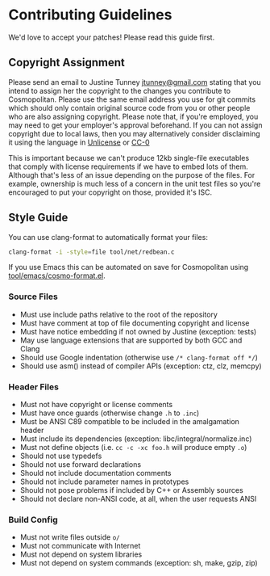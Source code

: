 # Contributing Guidelines

We'd love to accept your patches! Please read this guide first.

## Copyright Assignment

Please send an email to Justine Tunney <jtunney@gmail.com> stating that
you intend to assign her the copyright to the changes you contribute to
Cosmopolitan. Please use the same email address you use for git commits
which should only contain original source code from you or other people
who are also assigning copyright. Please note that, if you're employed,
you may need to get your employer's approval beforehand. If you can not
assign copyright due to local laws, then you may alternatively consider
disclaiming it using the language in [Unlicense](https://unlicense.org)
or [CC-0](http://creativecommons.org/share-your-work/public-domain/cc0)

This is important because we can't produce 12kb single-file executables
that comply with license requirements if we have to embed lots of them.
Although that's less of an issue depending on the purpose of the files.
For example, ownership is much less of a concern in the unit test files
so you're encouraged to put your copyright on those, provided it's ISC.

## Style Guide

You can use clang-format to automatically format your files:

```sh
clang-format -i -style=file tool/net/redbean.c
```

If you use Emacs this can be automated on save for Cosmopolitan using
[tool/emacs/cosmo-format.el]([tool/emacs/cosmo-format.el]).

### Source Files

- Must use include paths relative to the root of the repository
- Must have comment at top of file documenting copyright and license
- Must have notice embedding if not owned by Justine (exception: tests)
- May use language extensions that are supported by both GCC and Clang
- Should use Google indentation (otherwise use `/* clang-format off */`)
- Should use asm() instead of compiler APIs (exception: ctz, clz, memcpy)

### Header Files

- Must not have copyright or license comments
- Must have once guards (otherwise change `.h` to `.inc`)
- Must be ANSI C89 compatible to be included in the amalgamation header
- Must include its dependencies (exception: libc/integral/normalize.inc)
- Must not define objects (i.e. `cc -c -xc foo.h` will produce empty `.o`)
- Should not use typedefs
- Should not use forward declarations
- Should not include documentation comments
- Should not include parameter names in prototypes
- Should not pose problems if included by C++ or Assembly sources
- Should not declare non-ANSI code, at all, when the user requests ANSI

### Build Config

- Must not write files outside `o/`
- Must not communicate with Internet
- Must not depend on system libraries
- Must not depend on system commands (exception: sh, make, gzip, zip)
